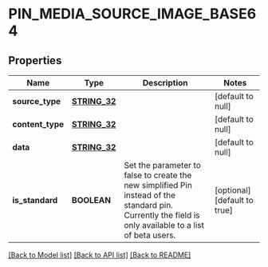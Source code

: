 # PIN_MEDIA_SOURCE_IMAGE_BASE64

## Properties
Name | Type | Description | Notes
------------ | ------------- | ------------- | -------------
**source_type** | [**STRING_32**](STRING_32.md) |  | [default to null]
**content_type** | [**STRING_32**](STRING_32.md) |  | [default to null]
**data** | [**STRING_32**](STRING_32.md) |  | [default to null]
**is_standard** | **BOOLEAN** | Set the parameter to false to create the new simplified Pin instead of the standard pin. Currently the field is only available to a list of beta users. | [optional] [default to true]

[[Back to Model list]](../README.md#documentation-for-models) [[Back to API list]](../README.md#documentation-for-api-endpoints) [[Back to README]](../README.md)


